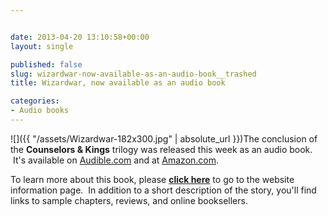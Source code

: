 ```yaml
---


date: 2013-04-20 13:10:58+00:00
layout: single

published: false
slug: wizardwar-now-available-as-an-audio-book__trashed
title: Wizardwar, now available as an audio book

categories:
- Audio books
---
```


![]({{ "/assets/Wizardwar-182x300.jpg" | absolute_url }})The conclusion of the **Counselors & Kings** trilogy was released this week as an audio book.  It's available on [Audible.com](http://www.audible.com/pd/ref=sr_2_5?asin=B00CD7R9AM&qid=1366463007&sr=2-5) and at [Amazon.com](http://www.amazon.com/The-Wizardwar-Forgotten-Realms-Counselors/dp/B00CDIX3V0/ref=sr_1_1?ie=UTF8&qid=1366463180&sr=8-1&keywords=audio+books%2C+wizardwar%2C+Elaine+Cunningham).

To learn more about this book, please **[click here](http://www.elainecunningham.com/books/forgotten-realms/the-wizardwar-info/)** to go to the website information page.  In addition to a short description of the story, you'll find links to sample chapters, reviews, and online booksellers.



